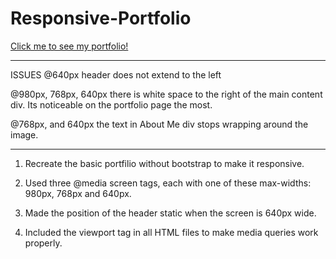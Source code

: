 # Responsive-Portfolio

[Click me to see my portfolio!](https://legines.github.io/Responsive-Portfolio/)

----------------------------------------------------------------------------------------------------------------------------------------
ISSUES
  @640px header does not extend to the left
  
  @980px, 768px, 640px there is white space to the right of the main content div. Its noticeable on the portfolio page the most.
  
  @768px, and 640px the text in About Me div stops wrapping around the image.
  
----------------------------------------------------------------------------------------------------------------------------------------  

1. Recreate the basic portfilio without bootstrap to make it responsive.

1. Used three @media screen tags, each with one of these max-widths: 980px, 768px and  640px.

1. Made the position of the header static when the screen is 640px wide.

1. Included the viewport tag in all HTML files to make media queries work properly.
